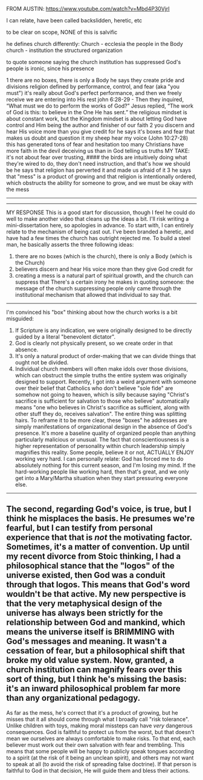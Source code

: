 
FROM AUSTIN:
https://www.youtube.com/watch?v=Mbd4P30VjrI

I can relate, have been called backslidden, heretic, etc

to be clear on scope, NONE of this is salvific

he defines church differently:
Church - ecclesia
    the people in the Body
church - institution
    the structured organization

to quote someone saying the church institution has suppressed God's people is ironic, since his presence 

1 there are no boxes, there is only a Body
    he says they create pride and divisions
    religion defined by performance, control, and fear (aka "you must")
    it's really about God's perfect performance, and then we freely receive
    we are entering into His rest
    john 6:28-29 - Then they inquired, “What must we do to perform the works of God?” Jesus replied, “The work of God is this: to believe in the One He has sent.”
    the religious mindset is about constant work, but the Kingdom mindset is about letting God have control and Him being the author and finisher of our faith
2 you discern and hear His voice more than you give credit for
    he says it's boxes and fear that makes us doubt and question it
    my sheep hear my voice (John 10:27-28)
    this has generated tons of fear and hesitation
    too many Christians have more faith in the devil deceiving us than in God telling us truths
    MY TAKE: it's not about fear over trusting, ####
    the birds are intuitively doing what they're wired to do, they don't need instruction, and that's how we should be
    he says that religion has perverted it and made us afraid of it
3 he says that "mess" is a product of growing and that religion is intentionally ordered, which obstructs the ability for someone to grow, and we must be okay with the mess

---
---

MY RESPONSE
This is a good start for discussion, though I feel he could do well to make another video that cleans up the ideas a bit.
I'll risk writing a mini-dissertation here, so apologies in advance.
To start with, I can entirely relate to the mechanism of being cast out. I've been branded a heretic, and have had a few times the church has outright rejected me.
To build a steel man, he basically asserts the three following ideas:
1. there are no boxes (which is the church), there is only a Body (which is the Church)
2. believers discern and hear His voice more than they give God credit for
3. creating a mess is a natural part of spiritual growth, and the church can suppress that
There's a certain irony he makes in quoting someone: the message of the church suppressing people only came through the institutional mechanism that allowed that individual to say that.
---
I'm convinced his "box" thinking about how the church works is a bit misguided:
1. If Scripture is any indication, we were originally designed to be directly guided by a literal "benevolent dictator".
2. God is clearly not physically present, so we create order in that absence.
3. It's only a natural product of order-making that we can divide things that ought not be divided.
4. Individual church members will often make idols over those divisions, which can obstruct the simple truths the entire system was originally designed to support.
Recently, I got into a weird argument with someone over their belief that Catholics who don't believe "sole fide" are somehow not going to heaven, which is silly because saying "Christ's sacrifice is sufficient for salvation to those who believe" automatically means "one who believes in Christ's sacrifice as sufficient, along with other stuff they do, receives salvation". The entire thing was splitting hairs.
To reframe it to be more clear, these "boxes" he addresses are simply manifestations of organizational design in the absence of God's presence. It's more a baseline quality of organized people than anything particularly malicious or unusual.
The fact that conscientiousness is a higher representation of personality within church leadership simply magnifies this reality. Some people, believe it or not, ACTUALLY ENJOY working very hard. I can personally relate: God has forced me to do absolutely nothing for this current season, and I'm losing my mind. If the hard-working people like working hard, then that's great, and we only get into a Mary/Martha situation when they start pressuring everyone else.
---
The second, regarding God's voice, is true, but I think he misplaces the basis. He presumes we're fearful, but I can testify from personal experience that that is *not* the motivating factor. Sometimes, it's a matter of convention.
Up until my recent divorce from Stoic thinking, I had a philosophical stance that the "logos" of the universe existed, then God was a conduit through that logos. This means that God's word wouldn't be that active.
My new perspective is that the very metaphysical design of the universe has always been strictly for the relationship between God and mankind, which means the universe itself is BRIMMING with God's messages and meaning.
It wasn't a cessation of fear, but a philosophical shift that broke my old value system.
Now, granted, a church institution can magnify fears over this sort of thing, but I think he's missing the basis: it's an inward philosophical problem far more than any organizational pedagogy.
---
As far as the mess, he's correct that it's a product of growing, but he misses that it all should come through what I broadly call "risk tolerance".
Unlike children with toys, making moral missteps can have *very* dangerous consequences. God is faithful to protect us from the worst, but that doesn't mean we ourselves are always comfortable to make risks.
To that end, each believer must work out their own salvation with fear and trembling. This means that some people will be happy to publicly speak tongues according to a spirit (at the risk of it being an unclean spirit), and others may not want to speak at all (to avoid the risk of spreading false doctrine).
If that person is faithful to God in that decision, He will guide them and bless their actions.
